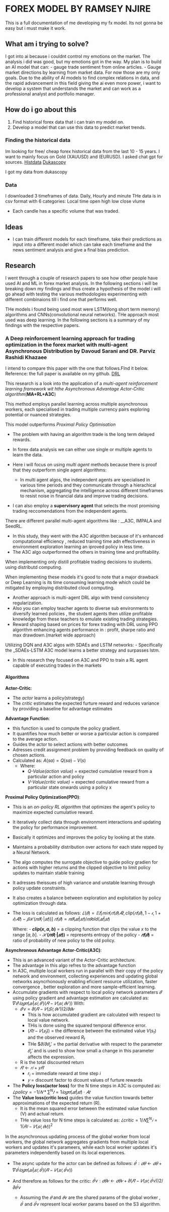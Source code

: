 # FOREX MODEL BY RAMSEY NJIRE

This is a full documentation of me developing my fx model.
Its not gonna be easy but i must make it work.

## What am i trying to solve?

I got into ai because i couldnt control my emotions on the market.
The analysis i did was good, but my emotions got in the way.
My plan is to build an AI model that can:
    - gauge trade sentiment from online articles.
    - Gauge market directions by learning from market data.
For now those are my only goals.
Due to the ability of AI models to find complex relations in data, and the rapid advancement in this field giving the ai even more power, i want to develop a system that understands the market and can work as a professional analyst and portfolio manager.

## How do i go about this

1. Find historical forex data that i can train my model on.
2. Develop a model that can use this data to predict market trends.

### Finding the historical data

Im looking for free/ cheap forex historical data from the last 10 - 15 years.
I want to mainly focus on Gold (XAUUSD) and (EURUSD).
I asked chat gpt for sources.
[Histdata](HistData.com)
[Dukascopy](https://www.dukascopy.com/swiss/english/marketwatch/historical/)

I got my data from dukascopy

### Data

I downloaded 3 timeframes of data.
Daily, Hourly and minute
THe data is in csv format with 6 categories:
    Local time
    open
    high
    low
    close
    vlume

- Each candle has a specific volume that was traded.

## Ideas

- I can train different models for each timeframe, take their predictions as input into a different model which can take each timeframe and the news sentiment analysis and give a final bias prediction.

## Research

I went through a couple of research papers to see how other people have used AI and ML in forex market analysis.
In the following sections i will be breaking down my findings and thus create a hypothesis of the model i will go ahead with testing the various methodologies experimenting with different combinaions till i find one that performs well.

THe models i found being used most were LSTM(long short term memory) algorithms and CNNs(convolutional neural networks).
THe approach most used was deep learning.
In the following sections is a summary of my findings with the respective papers.

### A Deep reinforcement learning approach for trading optimization in the  forex market with multi-agent Asynchronous Distribution by Davoud Sarani and DR. Parviz Rashidi Khazaee

I intend to compare this paper with the one that follows.FInd it below.
Reference: the full paper is available on my github. [DRL](https://github.com/toxxicblood/learning/blob/main/AI/playground/DRL%20multi%20agent%20for%20different%20timeframes.pdf)

This research is a look into the application of a _multi-agent reinforcement learning framework wit hthe Asynchronous Advantage Actor-Critic algorithm_(__MA+RL+A3C__)

This method employs parallel learning across multiple asynchronous workers, each specialised in trading multiple currency pairs exploring potential or nuanced strategies.

This model outperforms _Proximal Policy Optimisation_

- The problem with having an algorithm trade is the long term delayed rewards.

- In forex data analysis we can either use single or multiple agents to learn the data.
- Here i will focus on using _multi agent_ methods because there is proof that they outperform single agent algorithms:
  - In multi agent algos, the independent agents are specialised in various time periods and they communicate through a hierachical mechanism, aggregating the intelligence across different timeframes to resist noise in financial data and improve trading decisions.
- I can also employ a __supervisory agent__ that selects the most promising trading reccomendations from the independent agents.

There are different parallel multi-agent algorithms like : __A3C, IMPALA and SeedRL.

- In this study, they went with the A3C algorithm because of it's enhanced computational efficiency , reduced training time adn effectiveness in environment exploration learning an iproved policy in less time.
- The A3C algo outperformed the others in training time and profitability.

When implementing only distill profitable trading decisions to students. using distributd computing.

When implementing these models it's good to note that a major drawback or Deep Learning is its time consuming learning mode which could be mitigated by employing distributed cloud computing.

- Another approach is multi-agent DRL algo with trend consisitency regularization.
- Also you can employ teacher agents to diverse sub environments to diversify learned policies , the student agents then utilize profitable knowledge from these teachers to emulate existing trading strategies.
- Reward shaping based on prices for forex trading with DRL using PPO algorithm enhancing agents performance in : profit, sharpe ratio and max drawdown.(market wide approach)

Utilizing DQN and A3C algos with SDAEs and LSTM networks:
    - Specifically the _SDAEs-LSTM A3C model learns a better strategy and surpasses lstm.

- In this research they focused on A3C and PPO to train a RL agent capable of executing trades in the markets

#### Algorithms

__Actor-Critic__:

- The _actor_ learns a policy(strategy)
- The _critic_ estimates the expected furture reward and reduces variance by providing a baseline for advantage estimates

__Advantage Function__:

- this function is used to compute the policy gradient.
- It quantifies how much better or worse a particular action is compared to the average action.
- Guides the actor to select actions with better outcomes
- Adresses credit assignment problem by providing feedback on quality of chosen actions.
- Calculated as:
    $A(sa) = Q(sa) - V(s)$
  - Where:
    - _Q-Value(action value)_ = expected cumulative reward from a particular action and policy
    - _V-Value(critic value)_ = expected cumulative reward from a particular state onwards using a policy x

__Proximal Policy Optimization(PPO)__:

- This is an _on-policy RL algorithm_ that optimizes the agent's policy to maximize expected cumulative reward.
- It iteratively collect data through environment interactions and updating the policy for performance improvement.
- Basically it optimizes and improves the policy by looking at the state.
- Maintains a probability distribution over actions for each state repped by a Neural Network.
- The algo computes the surrogate objective to guide policy gradien for actions with higher returns and the clipped objective to limit policy updates to maintain stable training
- It adresses theissues of high variance and unstable learning through policy update constraints.
- It also creates a balance between exploration and exploitation by policy optimization through data.
- The loss is calculated as follows:
    $𝐿(𝜃)=𝔼𝑡 [𝑚𝑖𝑛(𝑟𝑡(𝜃)𝐴̂𝑡,clip(𝑟𝑡(𝜃),1−𝜖,1+𝜖)𝐴̂𝑡)−𝛽ℋ(𝜋𝜃(⋅|𝑠𝑡))]$
    $𝑟𝑡(𝜃)= 𝜋𝜃(𝑎𝑡|𝑠𝑡)/𝜋𝜃old(𝑎𝑡|𝑠𝑡)$

    Where:
        - __$clip(x,a,b)$__ = a clipping function that clips the value $x$ to the range $[a,b]$.
        - __$ℋ(𝜋𝜃(⋅|𝑠𝑡))$__ = represents entropy of the policy
        - __$𝑟𝑡(𝜃)$__ = ratio of probability of new policy to the old policy.

__Asynchronous Advantage Actor-Critic(A3C)__:

- This is an advanced variant of the Actor-Critic architecture.
- The advantage in this algo refres to the advantage function
- In A3C, multiple local workers run in parallel with their copy of the policy network and environment, collecting experiences and updating global networks asyncrhonously enabling eficient resource utilization, faster convergence , better exploration and more sample-efficient learning.
- Accumulate gradients with respect to local policy network parameters $𝜃′$ using policy gradient and advantage estimation are calculated as:
    $𝛻𝜃′𝑙𝑜𝑔𝜋(𝑎𝑖|𝑠𝑖;𝜃′)(𝑅−𝑉(𝑠𝑖;𝜃𝑣′))$
With:
  - $𝜃′v = 𝜕(𝑅−𝑉(𝑆𝑖;𝜃𝑣′))2/𝜕𝜃𝑣$
    - This is how accumulated gradient are calculated with respect to local value network.
    - THis is done using the squared temporal difference error.
    - $(𝑅𝑡 −𝑉(𝑠_𝑡))$ = the difference between the estimated value $V(s_t)$ and the observed reward $R_t$
    - THe $$𝜕/𝜕𝜃_𝑣′$  = the partial derivative with respect to the parameter $𝜃_𝑣′$ and is used to show how small a change in this parameter affects the expression.
  - R is the total discounted return
  - $𝑅 ←𝑟𝑖 +𝛾𝑅$
    - $r_i$ = immediate reward at time step $i$
    - $𝛾$ = discount factor to dicount values of furture rewards
- The __Policy loss(actor loss)__ for the N time steps in A3C is computed as:
  $𝐿policy =−1/𝑁 *∑^N𝑡=1𝑙𝑜𝑔𝜋(𝑎𝑡|𝑠𝑡)⋅𝐴𝑡$
- The __Value loss(critic loss)__ guides the value function towards better approximations of the expected return (R).
  - It is the mean squared error between the estimated value function (V) and actual return.
  - THe value loss for N time steps is calculated as:
        $𝐿critic = 1/𝑁∑^N𝑖=1(𝑅𝑖 −𝑉(𝑠𝑖;𝜃𝑣))^2$

In the asynchronous updating process of the global worker from local workers, the global network aggregates gradients from multiple local workers and updates it's parameers, while each local worker updates it's parameters independently based on its local experiences.

- The async update for the actor can be defined as follows:
    $𝜃^′:𝑑𝜃 ←𝑑𝜃+𝛻𝜃^′𝑙𝑜𝑔𝜋(𝑎𝑖|𝑠𝑖;𝜃^′)(𝑅−𝑉(𝑠𝑖;𝜃^′v))$

- And therefore as follows for the critic:
    $𝜃^′v:𝑑𝜃𝑣 ←𝑑𝜃𝑣 +𝜕(𝑅−𝑉(𝑠𝑖;𝜃^′v))2/𝜕𝜃^′v$

  - Assuming the $𝜃$ and $𝜃v$ are the shared params of the global worker , $𝜃^′$ and $𝜃^′v$ represent local worker params based on the S3 algorithm.
